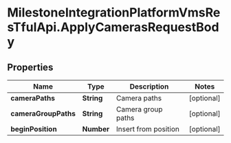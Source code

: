# MilestoneIntegrationPlatformVmsResTfulApi.ApplyCamerasRequestBody

## Properties
Name | Type | Description | Notes
------------ | ------------- | ------------- | -------------
**cameraPaths** | **String** | Camera paths | [optional] 
**cameraGroupPaths** | **String** | Camera group paths | [optional] 
**beginPosition** | **Number** | Insert from position | [optional] 

